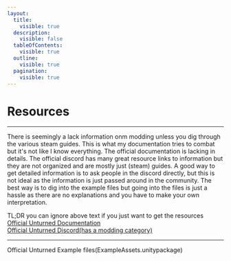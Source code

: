 ```yaml
---
layout:
  title:
    visible: true
  description:
    visible: false
  tableOfContents:
    visible: true
  outline:
    visible: true
  pagination:
    visible: true
---
```


# Resources

***

There is seemingly a lack information onm modding unless you dig through the various steam guides. This is what my documentation tries to combat but it's not like I know everything. The official documentation is lacking in details. The official discord has many great resource links to information but they are not organized and are mostly just (steam) guides. A good way to get detailed information is to ask people in the discord directly, but this is not ideal as the information is just passed around in the community. The best way is to dig into the example files but going into the files is just a hassle as there are no explanations and you have to make your own interpretation.

TL;DR you can ignore above text if you just want to get the resources<br>
[Official Unturned Documentation](https://docs.smartlydressedgames.com/en/stable/)&#x20; <br>
[Official Unturned Discord(has a modding category)](https://discord.gg/unturned)

---
Official Unturned Example files(ExampleAssets.unitypackage)
